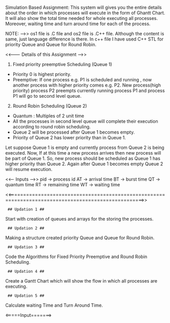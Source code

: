  Simulation Based Assignment:
 This system will gives you the entire details about the order in which processes will execute in the form of Ghantt Chart. It will also show the total time needed for whole executing all processes. Moreover, waiting time and turn around time for each of the process.
 
 NOTE: -->> os1 file is .C file and os2 file is .C++ file. Although the content is same, just language difference is there. In c++ file I have used C++ STL for priority Queue and Queue for Round Robin. 

 
 <<--- Details of this Assignment -->> 
 
 1. Fixed priority preemptive Scheduling (Queue 1)
 * Priority 0 is highest priority.
 * Preemptive:
If one process e.g. P1 is scheduled and running , now another process with higher priority comes e.g. P2. New process(high priority)
process P2 preempts currently running process P1 and process P1 will go to second level queue.

2. Round Robin Scheduling (Queue 2)
* Quantum : Multiples of 2 unit time
* All the processes in second level queue will complete their execution according to round robin scheduling.
* Queue 2 will be processed after Queue 1 becomes empty.
* Priority of Queue 2 has lower priority than in Queue 1.


Let suppose Queue 1 is empty and currently process from Queue 2 is being executed. Now, If at this time a new process arrives then new 
process will be part of Queue 1. So, new process should be scheduled as Queue 1 has higher priority than Queue 2. Again after Queue 1
becomes empty Queue 2 will resume execution.

<<-- Inputs -->>
pid -> process id
AT -> arrival time
BT -> burst time
QT -> quantum time
RT -> remaining time
WT -> waiting time

<<====================================================================================================>>
 
   
     ## Updation 1 ##
 Start with creation of queues and arrays for the storing the processes.
 
     ## Updation 2 ##
 Making a structure created  priority Queue and Queue for Round Robin.
    
     ## Updation 3 ##
 Code the Algorithms for Fixed Priority Preemptive and Round Robin Scheduling.
 
     ## Updation 4 ##
 Create a Gantt Chart which will show the flow in which all processes are executing.
	
     ## Updation 5 ##
 Calculate waiting Time and Turn Around Time.
 
 <=====Input=======>
 
